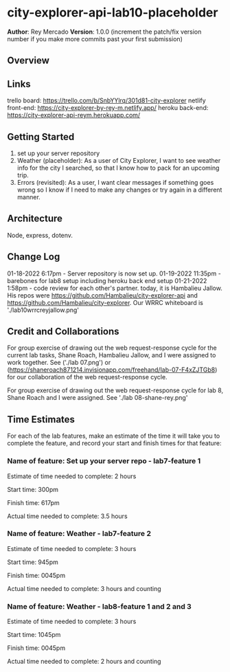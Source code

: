 # city-explorer-api-lab10-placeholder

**Author**: Rey Mercado
**Version**: 1.0.0 (increment the patch/fix version number if you make more commits past your first submission)

## Overview
<!-- Provide a high level overview of what this application is and why you are building it, beyond the fact that it's an assignment for this class. (i.e. What's your problem domain?)
This application is my own custom API server, which will provide data for the City Explorer front-end application.  This means users will get to seenot only the map, but also interesting information about the area, provided by a variety of third-party APIs that my server will manage.

 -->

## Links
trello board: https://trello.com/b/SnbYYlrq/301d81-city-explorer
netlify front-end: https://city-explorer-by-rey-m.netlify.app/
heroku back-end: https://city-explorer-api-reym.herokuapp.com/

## Getting Started
<!-- What are the steps that a user must take in order to build this app on their own machine and get it running? -->
1. set up your server repository
2. Weather (placeholder): As a user of City Explorer, I want to see weather info for the city I searched, so that I know how to pack for an upcoming trip.
3. Errors (revisited): As a user, I want clear messages if something goes wrong so I know if I need to make any changes or try again in a different manner.

## Architecture
<!-- Provide a detailed description of the application design. What technologies (languages, libraries, etc) you're using, and any other relevant design information. -->
Node, express, dotenv.

## Change Log
<!-- Use this area to document the iterative changes made to your application as each feature is successfully implemented. Use time stamps. Here's an example:

01-01-2001 4:59pm - Application now has a fully-functional express server, with a GET route for the location resource. -->
01-18-2022 6:17pm - Server repository is now set up.
01-19-2022 11:35pm - barebones for lab8 setup including heroku back end setup
01-21-2022 1:58pm - code review for each other's partner. today, it is Hambalieu Jallow.  His repos were https://github.com/Hambalieu/city-explorer-api and https://github.com/Hambalieu/city-explorer.  Our WRRC whiteboard is './lab10wrrcreyjallow.png'


## Credit and Collaborations
<!-- Give credit (and a link) to other people or resources that helped you build this application. -->
For group exercise of drawing out the web request-response cycle for the current lab tasks, Shane Roach, Hambalieu Jallow, and I were assigned to work together.
See ('./lab 07.png') or (<https://shaneroach871214.invisionapp.com/freehand/lab-07-F4xZJTGb8>) for our collaboration of the web request-response cycle.

For group exercise of drawing out the web request-response cycle for lab 8, Shane Roach and I were assigned.
See './lab 08-shane-rey.png'

## Time Estimates
For each of the lab features, make an estimate of the time it will take you to complete the feature, and record your start and finish times for that feature:

### Name of feature: Set up your server repo - lab7-feature 1

Estimate of time needed to complete: 2 hours

Start time: 300pm

Finish time: 617pm

Actual time needed to complete: 3.5 hours


### Name of feature: Weather - lab7-feature 2

Estimate of time needed to complete: 3 hours

Start time: 945pm

Finish time: 0045pm

Actual time needed to complete: 3 hours and counting


### Name of feature: Weather - lab8-feature 1 and 2 and 3

Estimate of time needed to complete: 3 hours

Start time: 1045pm

Finish time: 0045pm

Actual time needed to complete: 2 hours and counting

